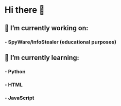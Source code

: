 # Hi there 👋

## 🔭 I’m currently working on:

### - SpyWare/InfoStealer (educational purposes)


## 🌱 I’m currently learning:

### - Python

### - HTML

### - JavaScript
